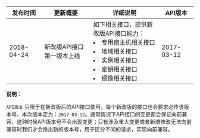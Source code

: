 | 发布时间   | 更新概要                  | 详细说明                                                     | API版本    |
| ---------- | ------------------------- | ------------------------------------------------------------ | ---------- |
| 2018-04-24 | 新改版API接口第一版本上线 | 如下相关接口，提供新改版API接口能力：<li>专用宿主机相关接口</li><li>地域相关接口</li><li>实例相关接口</li><li>密钥相关接口</li><li>镜像相关接口</li> | 2017-03-12 |


**说明：**

`API版本` 只限于在新改版后的API接口使用，每个新改版的接口也会要求必传该版本号。本次版本定为：`2017-03-12`。通常情况下API接口的变更都会保证向前兼容，这种时候API版本号不会出现变更；只有涉及重大变更或者新增修改无法向前兼容时我们才会推出新的版本号，用于区分不同的请求，实现向前兼容。